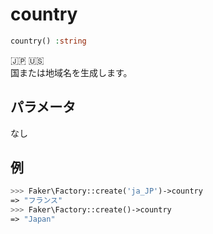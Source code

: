 # country
```php
country() :string
```
:jp: :us:  
国または地域名を生成します。

## パラメータ
なし

## 例
```php
>>> Faker\Factory::create('ja_JP')->country
=> "フランス"
>>> Faker\Factory::create()->country
=> "Japan"
```
